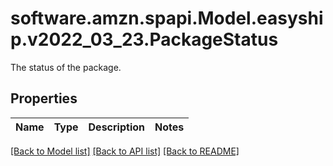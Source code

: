 # software.amzn.spapi.Model.easyship.v2022_03_23.PackageStatus
The status of the package.

## Properties

Name | Type | Description | Notes
------------ | ------------- | ------------- | -------------

[[Back to Model list]](../README.md#documentation-for-models) [[Back to API list]](../README.md#documentation-for-api-endpoints) [[Back to README]](../README.md)

